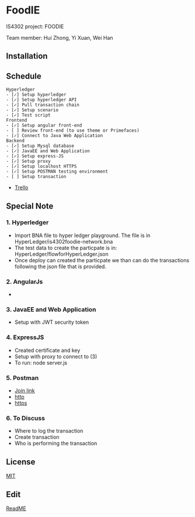 # FoodIE

IS4302 project: FOODIE

Team member: Hui Zhong, Yi Xuan, Wei Han

## Installation

## Schedule
~~~
Hyperledger
- [✓] Setup hyperledger
- [✓] Setup hyperledger API
- [✓] Pull transaction chain
- [✓] Setup scenario
- [✓] Test script
Frontend
- [✓] Setup angular front-end
- [ ] Review front-end (to use theme or Primefaces)
- [✓] Connect to Java Web Application
Backend
- [✓] Setup Mysql database
- [✓] JavaEE and Web Application
- [✓] Setup express-JS
- [✓] Setup proxy
- [✓] Setup localhost HTTPS
- [✓] Setup POSTMAN testing environment
- [ ] Setup transaction
~~~
- [Trello](https://trello.com/b/bnIMZ5vF/foodie)

##  Special Note
### 1. Hyperledger
- Import BNA file to hyper ledger playground. The file is in HyperLedger/is4302foodie-network.bna
- The test data to create the particpate is in: HyperLedger/flowforHyperLedger.json
- Once deploy can created the particpate we than can do the transactions following the json file that is provided.

### 2. AngularJs
- 

### 3. JavaEE and Web Application
- Setup with JWT security token

### 4. ExpressJS
- Created certificate and key
- Setup with proxy to connect to (3)
- To run: node server.js 

### 5. Postman
- [Join link](https://app.getpostman.com/join-team?invite_code=85282c65ba5140e7bce6967bf155a052&ws=8e64163d-e931-457e-a715-60c7cd28f1bd)
- [http](http://localhost:8321/FoodIEBackend-war/ws/GenericResource/Login)
- [https](https://localhost:8323/foodie/FoodIEBackend-war/ws/GenericResource/Login)

### 6. To Discuss
- Where to log the transaction
- Create transaction
- Who is performing the transaction


## License
[MIT](https://choosealicense.com/licenses/mit/)

## Edit
[ReadME](https://www.makeareadme.com/)
